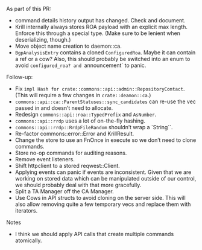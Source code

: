 As part of this PR:

* command details history output has changed. Check and document.
* Krill internally always stores ROA payload with an explicit max length.
  Enforce this through a special type. (Make sure to be lenient when
  deserializing, though.)
* Move object name creation to daemon::ca.
* `BgpAnalysisEntry` contains a cloned `ConfiguredRoa`. Maybe it can
  contain a ref or a cow? Also, this should probably be switched into an
  enum to avoid `configured_roa? and `announcement` to panic.

Follow-up:

* Fix `impl Hash for crate::commons::api::admin::RepositoryContact`.
  (This will require a few changes in `crate::deamon::ca`.)
* `commons::api::ca::ParentStatuses::sync_candidates` can re-use the
  vec passed in and doesn’t need to allocate.
* Redesign `commons::api::roa::TypedPrefix` and `AsNumber`.
* `commons::api::rrdp` uses a lot of on-the-fly hashing.
* `commons::api::rrdp::RrdpFileRandom` shouldn’t wrap a `String``.
* Re-factor commons::error::Error and KrillResult.
* Change the store to use an FnOnce in execute so we don’t need to clone
  commands.
* Store no-op commands for auditing reasons.
* Remove event listeners.
* Shift httpclient to a stored reqwest::Client.
* Applying events can panic if events are inconsistent. Given that we
  are working on stored data which can be manipulated outside of our
  control, we should probably deal with that more gracefully.
* Split a TA Manager off the CA Manager.
* Use Cows in API structs to avoid cloning on the server side. This will
  also allow removing quite a few temporary vecs and replace them with
  iterators.

Notes

* I think we should apply API calls that create multiple commands
  atomically.
